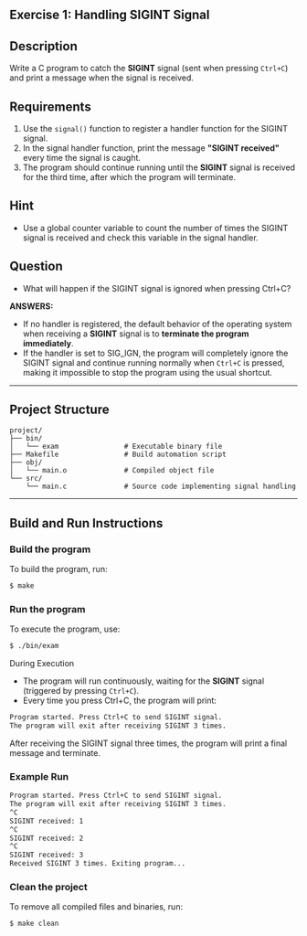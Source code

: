 ## Exercise 1: Handling SIGINT Signal

## Description
Write a C program to catch the **SIGINT** signal (sent when pressing `Ctrl+C`) and print a message when the signal is received.


## Requirements
1. Use the `signal()` function to register a handler function for the SIGINT signal.
2. In the signal handler function, print the message **"SIGINT received"** every time the signal is caught.
3. The program should continue running until the **SIGINT** signal is received for the third time, after which the program will terminate.

## Hint
- Use a global counter variable to count the number of times the SIGINT signal is received and check this variable in the signal handler.

## Question
- What will happen if the SIGINT signal is ignored when pressing Ctrl+C?

**ANSWERS:**
- If no handler is registered, the default behavior of the operating system when receiving a **SIGINT** signal is to **terminate the program immediately**.
- If the handler is set to SIG_IGN, the program will completely ignore the SIGINT signal and continue running normally when `Ctrl+C` is pressed, making it impossible to stop the program using the usual shortcut.

---

## Project Structure
```
project/
├── bin/         
│   └── exam                # Executable binary file
├── Makefile                # Build automation script
├── obj/         
│   └── main.o              # Compiled object file
└── src/         
    └── main.c              # Source code implementing signal handling
```

---

## Build and Run Instructions

### Build the program
To build the program, run:
```bash
$ make
```

### Run the program
To execute the program, use:
```bash
$ ./bin/exam
```
During Execution
- The program will run continuously, waiting for the **SIGINT** signal (triggered by pressing `Ctrl+C`).
- Every time you press Ctrl+C, the program will print:
```bash
Program started. Press Ctrl+C to send SIGINT signal.
The program will exit after receiving SIGINT 3 times.
```
After receiving the SIGINT signal three times, the program will print a final message and terminate.

### Example Run
```bash
Program started. Press Ctrl+C to send SIGINT signal.
The program will exit after receiving SIGINT 3 times.
^C
SIGINT received: 1
^C
SIGINT received: 2
^C
SIGINT received: 3
Received SIGINT 3 times. Exiting program...
```

### Clean the project
To remove all compiled files and binaries, run:
```bash
$ make clean
```
